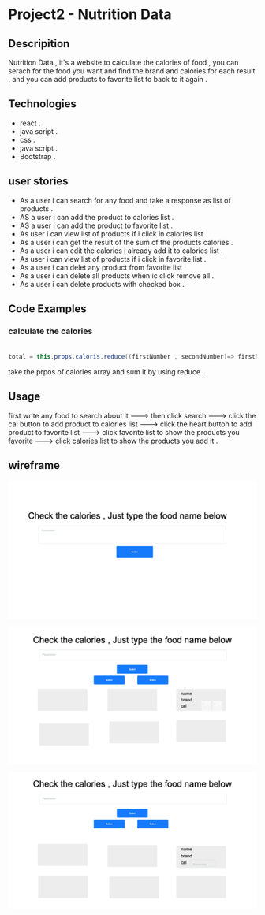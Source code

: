 # Project2 - Nutrition Data

## Descripition

 Nutrition Data , it's a website to calculate the calories of food , you can serach for the food you want and find the brand and calories for each result , and you can add products to favorite list to back to it again .

## Technologies

- react .
- java script .
- css .
- java script .
- Bootstrap .

## user stories

- As a user i can search for any food and take a response as list of products .
- AS a user i can add the product to
calories list .
- AS a user i can add the product to
favorite list .
- As user i can view list of products if i click in calories list .
- As a user i can get the result of the sum of the products calories .
- As a user i can edit the calories i already add it to calories list .
- As user i can view list of products if i click in favorite list .
- As a user i can delet any product
from favorite list .
- As a user i can delete all products
when ic click remove all .
- As a user i can delete products with checked box .



## Code Examples

### calculate the calories

``` java scrpit

total = this.props.caloris.reduce((firstNumber , secondNumber)=> firstNumber+secondNumber)}
   ```

take the prpos of calories array and sum it by using reduce .

## Usage

first write any food to search about it ---> then click search  ---> click the cal button to add product to calories list  ---> click the heart button to add product to favorite list ---> click favorite list to show the products you favorite ---> click calories list to show the products you add it .

## wireframe

![wireframe](wireframe3.png)

![wireframe](wireframe2.png)

![wireframe](wireframe.png)
